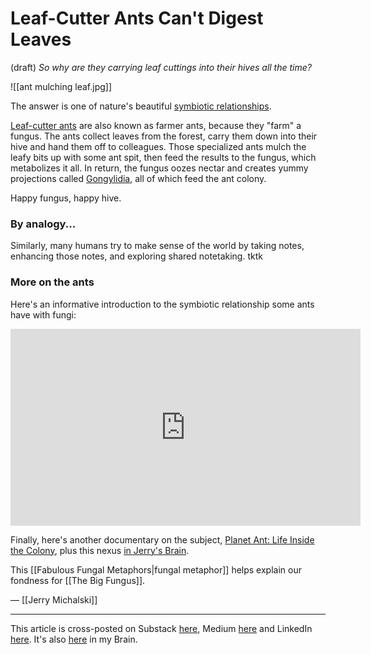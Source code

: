 # Leaf-Cutter Ants Can't Digest Leaves
 (draft) 
*So why are they carrying leaf cuttings into their hives all the time?* 

![[ant mulching leaf.jpg]]

The answer is  one of nature's beautiful [symbiotic relationships](http://en.wikipedia.org/wiki/Symbiosis). 

[Leaf-cutter ants](http://en.wikipedia.org/wiki/Leafcutter_ant) are also known as farmer ants, because they "farm" a fungus. The ants collect leaves from the forest, carry them down into their hive and hand them off to colleagues. Those specialized ants mulch the leafy bits up with some ant spit, then feed the results to the fungus, which metabolizes it all. In return, the fungus oozes nectar and creates yummy projections called [Gongylidia](https://en.wikipedia.org/wiki/Gongylidia), all of which feed the ant colony. 

Happy fungus, happy hive. 

### By analogy...

Similarly, many humans try to make sense of the world by taking notes, enhancing those notes, and exploring shared notetaking. tktk

### More on the ants

Here's an informative introduction to the symbiotic relationship some ants have with fungi: 
<iframe width="560" height="315" src="https://www.youtube.com/embed/-XuPtW8lBCM" title="YouTube video player" frameborder="0" allow="accelerometer; autoplay; clipboard-write; encrypted-media; gyroscope; picture-in-picture; web-share" allowfullscreen></iframe>

Finally, here's another documentary on the subject, [Planet Ant: Life Inside the Colony](https://www.youtube.com/watch?v=8n0SkIGARuo), plus this nexus [in Jerry's Brain](https://bra.in/6jY3b2). 

This [[Fabulous Fungal Metaphors|fungal metaphor]] helps explain our fondness for [[The Big Fungus]].

— [[Jerry Michalski]] 

--- 
This article is cross-posted on Substack [here](), Medium [here]() and LinkedIn [here](). It's also [here]() in my Brain.  
